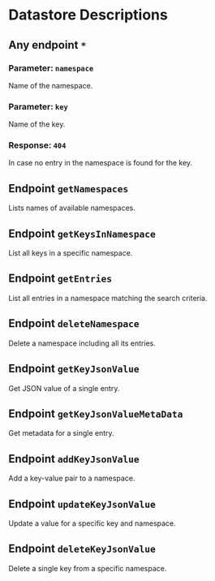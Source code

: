 # Datastore Descriptions

## Any endpoint `*`

### Parameter: `namespace`
Name of the namespace.

### Parameter: `key`
Name of the key.

### Response: `404`
In case no entry in the namespace is found for the key.

## Endpoint `getNamespaces`
Lists names of available namespaces.

## Endpoint `getKeysInNamespace`
List all keys in a specific namespace.

## Endpoint `getEntries`
List all entries in a namespace matching the search criteria.

## Endpoint `deleteNamespace`
Delete a namespace including all its entries.

## Endpoint `getKeyJsonValue`
Get JSON value of a single entry.

## Endpoint `getKeyJsonValueMetaData`
Get metadata for a single entry.

## Endpoint `addKeyJsonValue`
Add a key-value pair to a namespace.

## Endpoint `updateKeyJsonValue`
Update a value for a specific key and namespace.

## Endpoint `deleteKeyJsonValue`
Delete a single key from a specific namespace.

